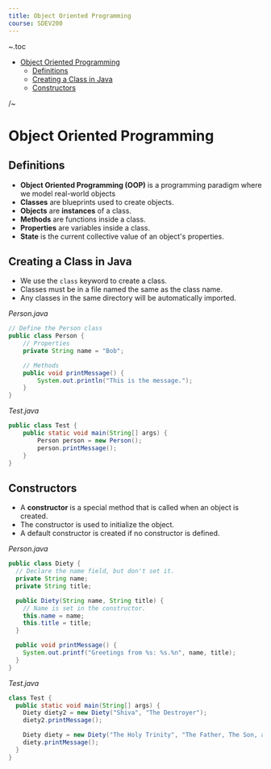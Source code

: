 ```yaml
---
title: Object Oriented Programming
course: SDEV200
---
```


~.toc

- [Object Oriented Programming](#object-oriented-programming)
  - [Definitions](#definitions)
  - [Creating a Class in Java](#creating-a-class-in-java)
  - [Constructors](#constructors)

/~

# Object Oriented Programming

## Definitions

- **Object Oriented Programming (OOP)** is a programming paradigm where we model real-world objects
- **Classes** are blueprints used to create objects.
- **Objects** are **instances** of a class.
- **Methods** are functions inside a class.
- **Properties** are variables inside a class.
- **State** is the current collective value of an object's properties.

## Creating a Class in Java

- We use the `class` keyword to create a class.
- Classes must be in a file named the same as the class name.
- Any classes in the same directory will be automatically imported.

_Person.java_

```java
// Define the Person class
public class Person {
    // Properties
    private String name = "Bob";

    // Methods
    public void printMessage() {
        System.out.println("This is the message.");
    }
}

```

_Test.java_

```java
public class Test {
    public static void main(String[] args) {
        Person person = new Person();
        person.printMessage();
    }
}
```

## Constructors

- A **constructor** is a special method that is called when an object is created.
- The constructor is used to initialize the object.
- A default constructor is created if no constructor is defined.

_Person.java_

```java
public class Diety {
  // Declare the name field, but don't set it.
  private String name;
  private String title;

  public Diety(String name, String title) {
    // Name is set in the constructor.
    this.name = name;
    this.title = title;
  }

  public void printMessage() {
    System.out.printf("Greetings from %s: %s.%n", name, title);
  }
}
```

_Test.java_

```java
class Test {
  public static void main(String[] args) {
    Diety diety2 = new Diety("Shiva", "The Destroyer");
    diety2.printMessage();

    Diety diety = new Diety("The Holy Trinity", "The Father, The Son, and The Holy Spirit");
    diety.printMessage();
  }
}
```
